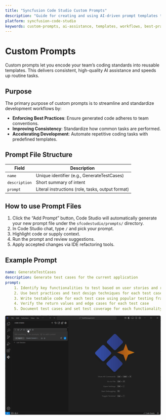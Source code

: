 ```yaml
---
title: "Syncfusion Code Studio Custom Prompts"
description: "Guide for creating and using AI-driven prompt templates to standardize development workflows"
platform: syncfusion-code-studio
keywords: custom-prompts, ai-assistance, templates, workflows, best-practices
---
```


# Custom Prompts

Custom prompts let you encode your team’s coding standards into reusable templates. This delivers consistent, high-quality AI assistance and speeds up routine tasks.

## Purpose

The primary purpose of custom prompts is to streamline and standardize development workflows by:

- **Enforcing Best Practices**: Ensure generated code adheres to team conventions.
- **Improving Consistency**: Standardize how common tasks are performed.
- **Accelerating Development**: Automate repetitive coding tasks with predefined templates.
 

## Prompt File Structure  
| **Field**         | **Description**  |
|-------------------|------------------|
| `name`        | Unique identifier (e.g., GenerateTestCases)|
| `description` | Short summary of intent |
|`prompt`     | Literal instructions (role, tasks, output format) |

## How to use Prompt Files  
1. Click the “Add Prompt” button, Code Studio will automatically generate your new prompt file under the `sfcodestudio/prompts/` directory. 
2. In Code Studio chat, type `/` and pick your prompt.  
3. Highlight code or supply context.  
4. Run the prompt and review suggestions.  
5. Apply accepted changes via IDE refactoring tools.  


## Example Prompt

```yaml
name: GenerateTestCases
description: Generate test cases for the current application
prompt:
    1. Identify key functionalities to test based on user stories and requirements
    2. Use best practices and test design techniques for each test case
    3. Write testable code for each test case using popular testing frameworks
    4. Verify the return values and edge cases for each test case
    5. Document test cases and set test coverage for each functionality
  ```
<img src="../reference-images/prompt.gif" alt="Prompt" >



